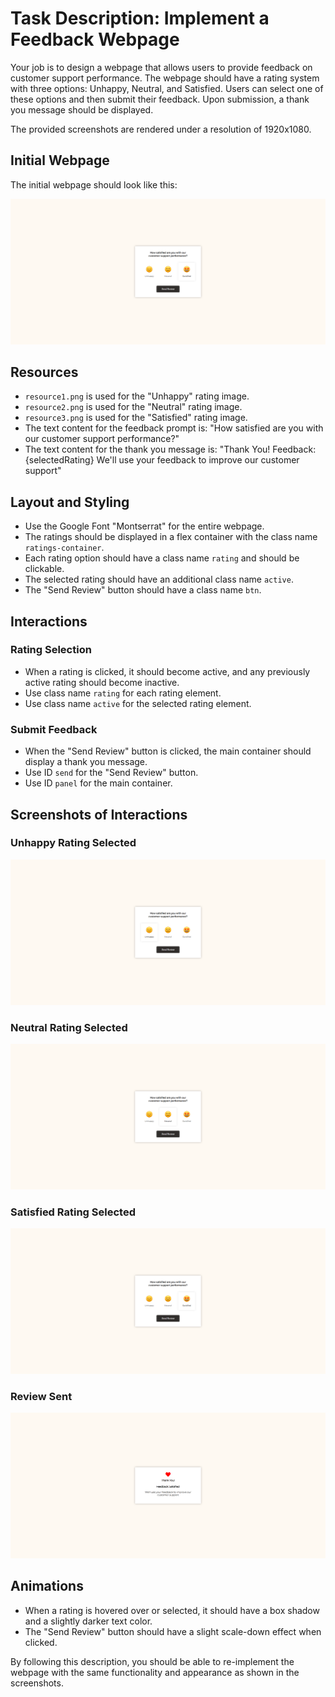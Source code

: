 
# Task Description: Implement a Feedback Webpage

Your job is to design a webpage that allows users to provide feedback on customer support performance. The webpage should have a rating system with three options: Unhappy, Neutral, and Satisfied. Users can select one of these options and then submit their feedback. Upon submission, a thank you message should be displayed.

The provided screenshots are rendered under a resolution of 1920x1080.

## Initial Webpage

The initial webpage should look like this:

![initial webpage](./_images/origin.png)

## Resources

- `resource1.png` is used for the "Unhappy" rating image.
- `resource2.png` is used for the "Neutral" rating image.
- `resource3.png` is used for the "Satisfied" rating image.
- The text content for the feedback prompt is: "How satisfied are you with our customer support performance?"
- The text content for the thank you message is: "Thank You! Feedback: {selectedRating} We'll use your feedback to improve our customer support"

## Layout and Styling

- Use the Google Font "Montserrat" for the entire webpage.
- The ratings should be displayed in a flex container with the class name `ratings-container`.
- Each rating option should have a class name `rating` and should be clickable.
- The selected rating should have an additional class name `active`.
- The "Send Review" button should have a class name `btn`.

## Interactions

### Rating Selection

- When a rating is clicked, it should become active, and any previously active rating should become inactive.
- Use class name `rating` for each rating element.
- Use class name `active` for the selected rating element.

### Submit Feedback

- When the "Send Review" button is clicked, the main container should display a thank you message.
- Use ID `send` for the "Send Review" button.
- Use ID `panel` for the main container.

## Screenshots of Interactions

### Unhappy Rating Selected

![unhappy rating selected](./_images/unhappy_selected.png)

### Neutral Rating Selected

![neutral rating selected](./_images/neutral_selected.png)

### Satisfied Rating Selected

![satisfied rating selected](./_images/satisfied_selected.png)

### Review Sent

![review sent](./_images/review_sent.png)

## Animations

- When a rating is hovered over or selected, it should have a box shadow and a slightly darker text color.
- The "Send Review" button should have a slight scale-down effect when clicked.

By following this description, you should be able to re-implement the webpage with the same functionality and appearance as shown in the screenshots.
